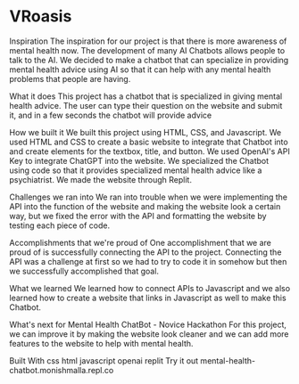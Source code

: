 # VRoasis

Inspiration
The inspiration for our project is that there is more awareness of mental health now. The development of many AI Chatbots allows people to talk to the AI. We decided to make a chatbot that can specialize in providing mental health advice using AI so that it can help with any mental health problems that people are having.

What it does
This project has a chatbot that is specialized in giving mental health advice. The user can type their question on the website and submit it, and in a few seconds the chatbot will provide advice

How we built it
We built this project using HTML, CSS, and Javascript. We used HTML and CSS to create a basic website to integrate that Chatbot into and create elements for the textbox, title, and button. We used OpenAI's API Key to integrate ChatGPT into the website. We specialized the Chatbot using code so that it provides specialized mental health advice like a psychiatrist. We made the website through Replit.

Challenges we ran into
We ran into trouble when we were implementing the API into the function of the website and making the website look a certain way, but we fixed the error with the API and formatting the website by testing each piece of code.

Accomplishments that we're proud of
One accomplishment that we are proud of is successfully connecting the API to the project. Connecting the API was a challenge at first so we had to try to code it in somehow but then we successfully accomplished that goal.

What we learned
We learned how to connect APIs to Javascript and we also learned how to create a website that links in Javascript as well to make this Chatbot.

What's next for Mental Health ChatBot - Novice Hackathon
For this project, we can improve it by making the website look cleaner and we can add more features to the website to help with mental health.

Built With
css
html
javascript
openai
replit
Try it out
mental-health-chatbot.monishmalla.repl.co
